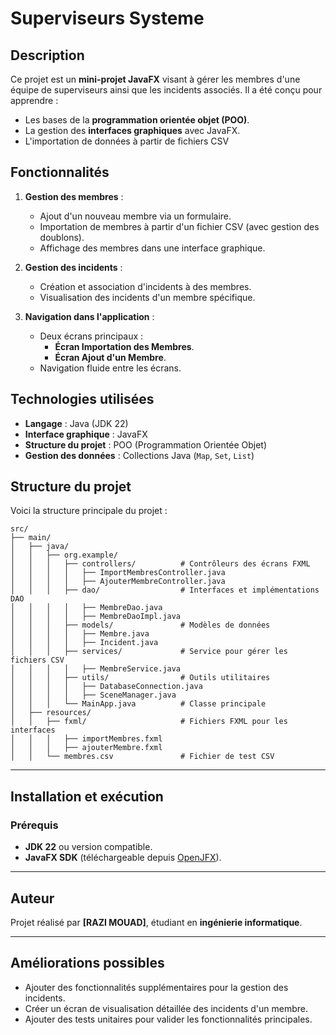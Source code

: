 # Superviseurs Systeme

## Description
Ce projet est un **mini-projet JavaFX** visant à gérer les membres d'une équipe de superviseurs ainsi que les incidents associés. Il a été conçu pour apprendre :
- Les bases de la **programmation orientée objet (POO)**.
- La gestion des **interfaces graphiques** avec JavaFX.
- L'importation de données à partir de fichiers CSV
## Fonctionnalités
1. **Gestion des membres** :
   - Ajout d'un nouveau membre via un formulaire.
   - Importation de membres à partir d'un fichier CSV (avec gestion des doublons).
   - Affichage des membres dans une interface graphique.

2. **Gestion des incidents** :
   - Création et association d'incidents à des membres.
   - Visualisation des incidents d'un membre spécifique.

3. **Navigation dans l'application** :
   - Deux écrans principaux :
     - **Écran Importation des Membres**.
     - **Écran Ajout d'un Membre**.
   - Navigation fluide entre les écrans.
## Technologies utilisées
- **Langage** : Java (JDK 22)
- **Interface graphique** : JavaFX
- **Structure du projet** : POO (Programmation Orientée Objet)
- **Gestion des données** : Collections Java (`Map`, `Set`, `List`)
## **Structure du projet**
Voici la structure principale du projet :

```
src/
├── main/
│   ├── java/
│   │   ├── org.example/
│   │   │   ├── controllers/          # Contrôleurs des écrans FXML
│   │   │   │   ├── ImportMembresController.java
│   │   │   │   ├── AjouterMembreController.java
│   │   │   ├── dao/                  # Interfaces et implémentations DAO
│   │   │   │   ├── MembreDao.java
│   │   │   │   ├── MembreDaoImpl.java
│   │   │   ├── models/               # Modèles de données
│   │   │   │   ├── Membre.java
│   │   │   │   ├── Incident.java
│   │   │   ├── services/             # Service pour gérer les fichiers CSV
│   │   │   │   ├── MembreService.java
│   │   │   ├── utils/                # Outils utilitaires
│   │   │   │   ├── DatabaseConnection.java
│   │   │   │   ├── SceneManager.java
│   │   │   └── MainApp.java          # Classe principale
│   ├── resources/
│   │   ├── fxml/                     # Fichiers FXML pour les interfaces
│   │   │   ├── importMembres.fxml
│   │   │   ├── ajouterMembre.fxml
│   │   └── membres.csv               # Fichier de test CSV
```
---

## **Installation et exécution**

### **Prérequis**
- **JDK 22** ou version compatible.
- **JavaFX SDK** (téléchargeable depuis [OpenJFX](https://openjfx.io/)).

---

## **Auteur**
Projet réalisé par **[RAZI MOUAD]**, étudiant en **ingénierie informatique**.

---
## **Améliorations possibles**
- Ajouter des fonctionnalités supplémentaires pour la gestion des incidents.
- Créer un écran de visualisation détaillée des incidents d'un membre.
- Ajouter des tests unitaires pour valider les fonctionnalités principales.
